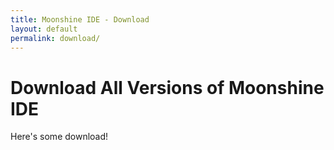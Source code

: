 ```yaml
---
title: Moonshine IDE - Download
layout: default
permalink: download/
---
```

Download All Versions of Moonshine IDE
==============
Here's some download!